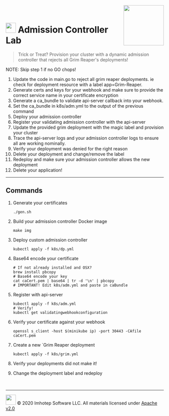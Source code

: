 <img src="../assets/k8sland.png" align="right" width="128" height="auto"/>

<br/>

# <img src="../assets/lab.png" width="32" height="auto"/> Admission Controller Lab

> Trick or Treat? Provision your cluster with a dynamic admission controller
> that rejects all Grim Reaper's deployments!

NOTE: Skip step 1 if no GO chops!

1. Update the code in main.go to reject all grim reaper deployments. ie
   check for deployment resource with a label app=Grim-Reaper.
1. Generate certs and keys for your webhook and make sure to provide the correct
   service name in your certificate encryption
1. Generate a ca_bundle to validate api-server callback into your webhook.
1. Set the ca_bundle in k8s/adm.yml to the output of the previous command
1. Deploy your admission controller
1. Register your validating admission controller with the api-server
1. Update the provided grim deployment with the magic label and provision your cluster
1. Trace the api-server logs and your admission controller logs to ensure all
   are working nominally.
1. Verify your deployment was denied for the right reason
1. Delete your deployment and change/remove the label
1. Redeploy and make sure your admission controller allows the new deployment
1. Delete your application!

---

## Commands

1. Generate your certificates

    ```shell
    ./gen.sh
    ```

1. Build your admission controller Docker image

    ```shell
    make img
    ```

1. Deploy custom admission controller

    ```shell
    kubectl apply -f k8s/dp.yml
    ```

1. Base64 encode your certificate

    ```shell
    # If not already installed and OSX?
    brew install pbcopy
    # Base64 encode your key
    cat caCert.pem | base64 | tr -d '\n' | pbcopy
    # IMPORTANT! Edit k8s/adm.yml and paste in caBundle
    ```

1. Register with api-server

    ```shell
    kubectl apply -f k8s/adm.yml
    # Verify!
    kubectl get validatingwebhookconfiguration
    ```

1. Verify your certificate against your webhook

    ```shell
    openssl s_client -host $(minikube ip) -port 30443 -CAfile caCert.pem
    ```

1. Create a new `Grim Reaper deployment

    ```shell
    kubectl apply -f k8s/grim.yml
    ```

1. Verify your deployments did not make it!

1. Change the deployment label and redeploy

<br/>

---
<img src="../assets/imhotep_logo.png" width="32" height="auto"/> © 2020 Imhotep Software LLC.
All materials licensed under [Apache v2.0](http://www.apache.org/licenses/LICENSE-2.0)